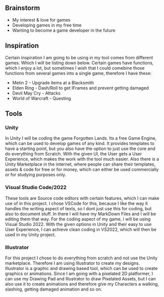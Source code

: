 ## Brainstorm
* My interest & love for games
* Developing games in my free time
* Wanting to become a game developer in the future

## Inspiration
Certain inspiration I am going to be using in my tool comes from different games. Which I will be listing down below. Certain games have functions, which I enjoy a lot, but sometimes I wish that I could comebine those functions from several games into a single game, therefore I have these:
* Metin 2 - Upgrade items at a Blacksmith
* Elden Ring - Dash/Roll to get IFrames and prevent getting damaged
* Devil May Cry - Attacks
* World of Warcraft - Questing

## Tools

### Unity
In Unity I will be coding the game Forgotten Lands. Its a free Game Engine, which can be used to develop games of any kind. It provides templates to have a starting point, but you also have the option to just use the core and do everything from Scratch. With the given UI, the User gets a User Experience, which makes the work with the tool much easier. Also there is a Unity Marketplace in the internet, where people can share their templates, assets & code for free or for money, which can either be used commercially or for studying purposes only.

### Visual Studio Code/2022
These tools are Source code editors with certain features, which I can make use of in this project. I chose VSCode for this, because I like the way it handles the writing aspect of texts, so I dont just use this for coding, but also to document stuff. In there I will have my MarkDown Files and I will be editing them that way. For the coding aspect of my game, I will be using Visual Studio 2022. With the given options in Unity and their easy to use User Experience, I can achieve clean coding in VS2022, which will then be used in my Unity project.

### Illustrator
For this project I chose to do everything from scratch and not use the Unity marketplace. Therefore I am using Illustrator to create my designs. Illustrator is a graphic and drawing based tool, which can be used to create graphics or animations. Since I am going with a pixelated 2D platformer, I can use my Drawing Pad and Illustrator to draw Pixelated Assets, but I can also use it to create animations and therefore give my Characters a walking, slashing, getting damaged animation and so on.